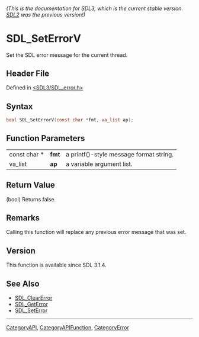 ###### (This is the documentation for SDL3, which is the current stable version. [SDL2](https://wiki.libsdl.org/SDL2/) was the previous version!)
# SDL_SetErrorV

Set the SDL error message for the current thread.

## Header File

Defined in [<SDL3/SDL_error.h>](https://github.com/libsdl-org/SDL/blob/main/include/SDL3/SDL_error.h)

## Syntax

```c
bool SDL_SetErrorV(const char *fmt, va_list ap);
```

## Function Parameters

|              |         |                                         |
| ------------ | ------- | --------------------------------------- |
| const char * | **fmt** | a printf()-style message format string. |
| va_list      | **ap**  | a variable argument list.               |

## Return Value

(bool) Returns false.

## Remarks

Calling this function will replace any previous error message that was set.

## Version

This function is available since SDL 3.1.4.

## See Also

- [SDL_ClearError](SDL_ClearError)
- [SDL_GetError](SDL_GetError)
- [SDL_SetError](SDL_SetError)

----
[CategoryAPI](CategoryAPI), [CategoryAPIFunction](CategoryAPIFunction), [CategoryError](CategoryError)

